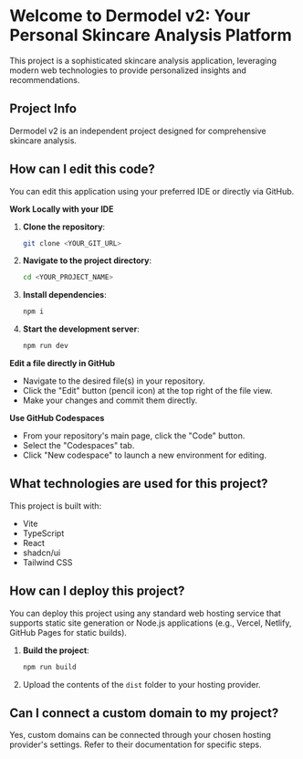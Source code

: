 # Welcome to Dermodel v2: Your Personal Skincare Analysis Platform

This project is a sophisticated skincare analysis application, leveraging modern web technologies to provide personalized insights and recommendations.

## Project Info

Dermodel v2 is an independent project designed for comprehensive skincare analysis.

## How can I edit this code?

You can edit this application using your preferred IDE or directly via GitHub.

**Work Locally with your IDE**

1.  **Clone the repository**:
    ```sh
    git clone <YOUR_GIT_URL>
    ```
2.  **Navigate to the project directory**:
    ```sh
    cd <YOUR_PROJECT_NAME>
    ```
3.  **Install dependencies**:
    ```sh
    npm i
    ```
4.  **Start the development server**:
    ```sh
    npm run dev
    ```

**Edit a file directly in GitHub**

* Navigate to the desired file(s) in your repository.
* Click the "Edit" button (pencil icon) at the top right of the file view.
* Make your changes and commit them directly.

**Use GitHub Codespaces**

* From your repository's main page, click the "Code" button.
* Select the "Codespaces" tab.
* Click "New codespace" to launch a new environment for editing.

## What technologies are used for this project?

This project is built with:

* Vite
* TypeScript
* React
* shadcn/ui
* Tailwind CSS

## How can I deploy this project?

You can deploy this project using any standard web hosting service that supports static site generation or Node.js applications (e.g., Vercel, Netlify, GitHub Pages for static builds).

1.  **Build the project**:
    ```sh
    npm run build
    ```
2.  Upload the contents of the `dist` folder to your hosting provider.

## Can I connect a custom domain to my project?

Yes, custom domains can be connected through your chosen hosting provider's settings. Refer to their documentation for specific steps.